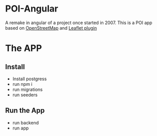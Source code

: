 # POI-Angular

A remake in angular of a project once started in 2007. This is a POI app based on [OpenStreetMap](https://www.openstreetmap.org/#map=8/50.510/4.475) and [Leaflet plugin](https://leafletjs.com/)

# The APP

## Install

- Install postgress
- run npm i
- run migrations
- run seeders

## Run the App

- run backend
- run app